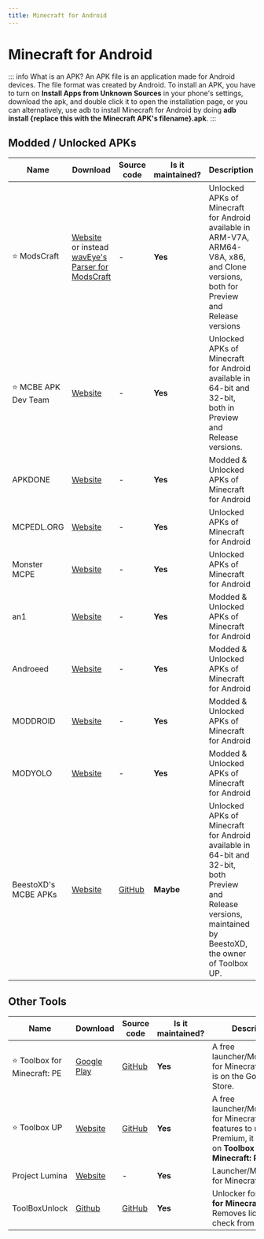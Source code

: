 ```yaml
---
title: Minecraft for Android
---
```


# Minecraft for Android

::: info What is an APK?
An APK file is an application made for Android devices. The file format was created by Android. To install an APK, you have to turn on **Install Apps from Unknown Sources** in your phone's settings, download the apk, and double click it to open the installation page, or you can alternatively, use adb to install Minecraft for Android by doing **adb install {replace this with the Minecraft APK's filename}.apk**.
:::

## Modded / Unlocked APKs

| Name | Download | Source code | Is it maintained? | Description
| ------ | ------ | ------ | ------ | ------
| ⭐ ModsCraft | [Website](https://modscraft.net/en/mcpe/) or instead [wavEye's Parser for ModsCraft](https://waveye-project.github.io/modscraft_mcpe_apk/) | \- | **Yes** | Unlocked APKs of Minecraft for Android available in ARM-V7A, ARM64-V8A, x86, and Clone versions, both for Preview and Release versions
| ⭐ MCBE APK Dev Team | [Website](https://github.com/ToolsPeople200/mcbe-apk) | \- | **Yes** | Unlocked APKs of Minecraft for Android available in 64-bit and 32-bit, both in Preview and Release versions.
| APKDONE | [Website](https://apkdone.com/minecraft-game-mod/) | \- | **Yes** | Modded & Unlocked APKs of Minecraft for Android
| MCPEDL.ORG | [Website](https://mcpedl.org/downloading/) | \- | **Yes** | Unlocked APKs of Minecraft for Android
| Monster MCPE | [Website](https://monster-mcpe.com/download-minecraft-pe/) | \- | **Yes** | Unlocked APKs of Minecraft for Android
| an1 | [Website](https://an1.com/7190-minecraft-mod.html) | \- | **Yes** | Modded & Unlocked APKs of Minecraft for Android
| Androeed | [Website](https://androeed.ru/files/minecraft-pocket-edition1.html) | \- | **Yes** | Modded & Unlocked APKs of Minecraft for Android
| MODDROID | [Website](https://moddroid.com/games/arcade/minecraft/) | \- | **Yes** | Modded & Unlocked APKs of Minecraft for Android
| MODYOLO | [Website](https://modyolo.com/minecraft.html) | \- | **Yes** | Modded & Unlocked APKs of Minecraft for Android
| BeestoXD's MCBE APKs | [Website](https://minecraft-bedrock.pages.dev/) | [GitHub](https://github.com/BeestoXd/Download-Minecraft-Free/releases) | **Maybe** | Unlocked APKs of Minecraft for Android available in 64-bit and 32-bit, both Preview and Release versions, maintained by BeestoXD, the owner of Toolbox UP.

## Other Tools

Name | Download | Source code | Is it maintained? | Description
------ | ------ | ------ | ------| ------
 ⭐ Toolbox for Minecraft: PE | [Google Play](https://play.google.com/store/apps/details?id=io.mrarm.mctoolbox&pli=1) | [GitHub](https://github.com/1503Dev/Toolbox-for-Minecraft-PE) | **Yes** | A free launcher/Modification for Minecraft: PE, that is on the Google Play Store.
 ⭐ Toolbox UP | [Website](https://toolboxup.pages.dev/) | [GitHub](https://github.com/BeestoXd/Toolbox-UP/releases) | **Yes** | A free launcher/Modification for Minecraft: PE, and features to unlock Premium, it is based on **Toolbox For Minecraft: PE**
Project Lumina | [Website](https://projectlumina.org/) | \- | **Yes** | Launcher/Modification for Minecraft: PE
ToolBoxUnlock | [Github](https://github.com/Xposed-Modules-Repo/com.luckyzyx.toolboxunlock/releases) | [GitHub](https://github.com/Xposed-Modules-Repo/com.luckyzyx.toolboxunlock) | **Yes** | Unlocker for **Toolbox for Minecraft: PE** & Removes license check from Minecraft.
